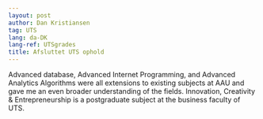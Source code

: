 ```yaml
---
layout: post
author: Dan Kristiansen
tag: UTS
lang: da-DK
lang-ref: UTSgrades
title: Afsluttet UTS ophold
---
```



Advanced database, Advanced Internet Programming, and Advanced Analytics Algorithms were all extensions to existing subjects at AAU and gave me an even broader understanding of the fields. 
Innovation, Creativity & Entrepreneurship is a postgraduate subject at the business faculty of UTS. 